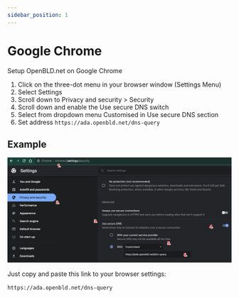 ```yaml
---
sidebar_position: 1
---
```


# Google Chrome

Setup OpenBLD.net on Google Chrome

1. Click on the three-dot menu in your browser window (Settings Menu)
2. Select Settings
3. Scroll down to Privacy and security > Security
4. Scroll down and enable the Use secure DNS switch
5. Select from dropdown menu Customised in Use secure DNS section
6. Set address `https://ada.openbld.net/dns-query`

## Example
![Setup OpenBLD.net - Google Chrome](./setup-openbld-dns-google-chrome.jpg)

Just copy and paste this link to your browser settings:

```shell
https://ada.openbld.net/dns-query
```

